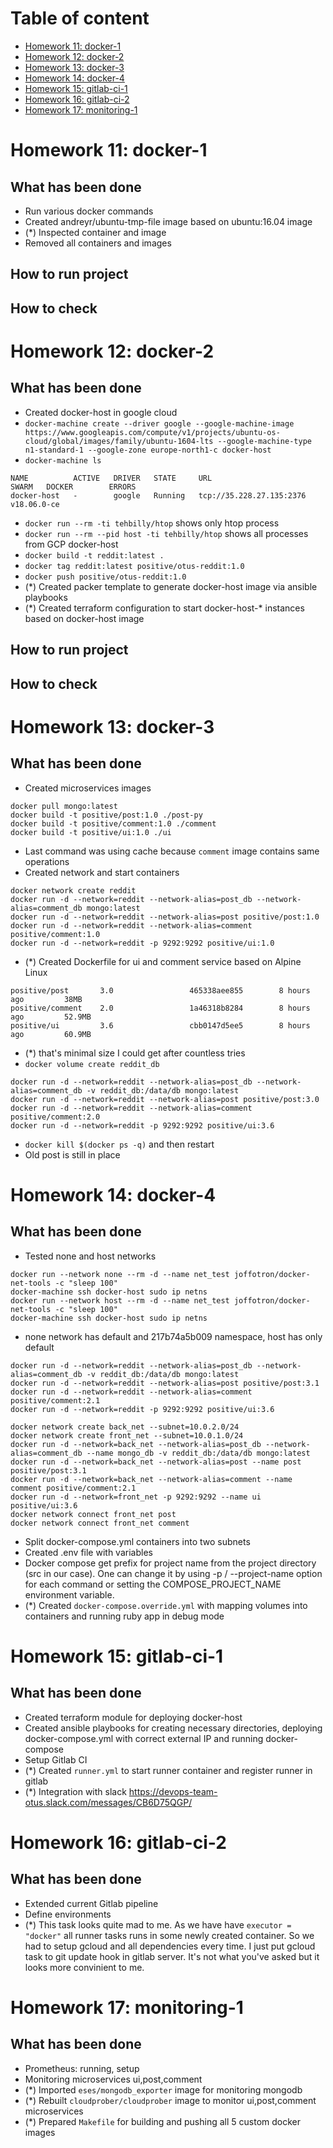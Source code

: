 # Table of content
- [Homework 11: docker-1](#homework-11-docker-1)
- [Homework 12: docker-2](#homework-12-docker-2)
- [Homework 13: docker-3](#homework-13-docker-3)
- [Homework 14: docker-4](#homework-14-docker-4)
- [Homework 15: gitlab-ci-1](#homework-15-gitlab-ci-1)
- [Homework 16: gitlab-ci-2](#homework-16-gitlab-ci-2)
- [Homework 17: monitoring-1](#homework-17-monitoring-1)

# Homework 11: docker-1
## What has been done
- Run various docker commands
- Created andreyr/ubuntu-tmp-file image based on ubuntu:16.04 image
- (\*) Inspected container and image
- Removed all containers and images

## How to run project

## How to check


# Homework 12: docker-2
## What has been done
- Created docker-host in google cloud
- `docker-machine create --driver google --google-machine-image https://www.googleapis.com/compute/v1/projects/ubuntu-os-cloud/global/images/family/ubuntu-1604-lts --google-machine-type n1-standard-1 --google-zone europe-north1-c docker-host`
- `docker-machine ls`
~~~~
NAME          ACTIVE   DRIVER   STATE     URL                        SWARM   DOCKER        ERRORS
docker-host   -        google   Running   tcp://35.228.27.135:2376           v18.06.0-ce
~~~~
- `docker run --rm -ti tehbilly/htop` shows only htop process
- `docker run --rm --pid host -ti tehbilly/htop` shows all processes from GCP docker-host
- `docker build -t reddit:latest .`
- `docker tag reddit:latest positive/otus-reddit:1.0`
- `docker push positive/otus-reddit:1.0`
- (\*) Created packer template to generate docker-host image via ansible playbooks
- (\*) Created terraform configuration to start docker-host-* instances based on docker-host image

## How to run project

## How to check


# Homework 13: docker-3
## What has been done
- Created microservices images
~~~~
docker pull mongo:latest
docker build -t positive/post:1.0 ./post-py
docker build -t positive/comment:1.0 ./comment
docker build -t positive/ui:1.0 ./ui
~~~~
- Last command was using cache because `comment` image contains same operations
- Created network and start containers
~~~~
docker network create reddit
docker run -d --network=reddit --network-alias=post_db --network-alias=comment_db mongo:latest
docker run -d --network=reddit --network-alias=post positive/post:1.0
docker run -d --network=reddit --network-alias=comment positive/comment:1.0
docker run -d --network=reddit -p 9292:9292 positive/ui:1.0
~~~~
- (\*) Created Dockerfile for ui and comment service based on Alpine Linux
~~~~
positive/post       3.0                 465338aee855        8 hours ago         38MB
positive/comment    2.0                 1a46318b8284        8 hours ago         52.9MB
positive/ui         3.6                 cbb0147d5ee5        8 hours ago         60.9MB
~~~~
- (\*) that's minimal size I could get after countless tries
- `docker volume create reddit_db`
~~~~
docker run -d --network=reddit --network-alias=post_db --network-alias=comment_db -v reddit_db:/data/db mongo:latest
docker run -d --network=reddit --network-alias=post positive/post:3.0
docker run -d --network=reddit --network-alias=comment positive/comment:2.0
docker run -d --network=reddit -p 9292:9292 positive/ui:3.6
~~~~
- `docker kill $(docker ps -q)` and then restart
- Old post is still in place

# Homework 14: docker-4
## What has been done
- Tested none and host networks
~~~~
docker run --network none --rm -d --name net_test joffotron/docker-net-tools -c "sleep 100"
docker-machine ssh docker-host sudo ip netns
docker run --network host --rm -d --name net_test joffotron/docker-net-tools -c "sleep 100"
docker-machine ssh docker-host sudo ip netns
~~~~
- none network has default and 217b74a5b009 namespace, host has only default
~~~~
docker run -d --network=reddit --network-alias=post_db --network-alias=comment_db -v reddit_db:/data/db mongo:latest
docker run -d --network=reddit --network-alias=post positive/post:3.1
docker run -d --network=reddit --network-alias=comment positive/comment:2.1
docker run -d --network=reddit -p 9292:9292 positive/ui:3.6
~~~~
~~~~
docker network create back_net --subnet=10.0.2.0/24
docker network create front_net --subnet=10.0.1.0/24
docker run -d --network=back_net --network-alias=post_db --network-alias=comment_db --name mongo_db -v reddit_db:/data/db mongo:latest
docker run -d --network=back_net --network-alias=post --name post positive/post:3.1
docker run -d --network=back_net --network-alias=comment --name comment positive/comment:2.1
docker run -d --network=front_net -p 9292:9292 --name ui positive/ui:3.6
docker network connect front_net post
docker network connect front_net comment
~~~~
- Split docker-compose.yml containers into two subnets
- Created .env file with variables
- Docker compose get prefix for project name from the project directory (src in our case). One can change it by using -p / --project-name option for each command or setting the COMPOSE_PROJECT_NAME environment variable.
- (\*) Created `docker-compose.override.yml` with mapping volumes into containers and running ruby app in debug mode

# Homework 15: gitlab-ci-1
## What has been done
- Created terraform module for deploying docker-host
- Created ansible playbooks for creating necessary directories, deploying docker-compose.yml with correct external IP and running docker-compose
- Setup Gitlab CI
- (\*) Created `runner.yml` to start runner container and register runner in gitlab
- (\*) Integration with slack https://devops-team-otus.slack.com/messages/CB6D75QGP/

# Homework 16: gitlab-ci-2
## What has been done
- Extended current Gitlab pipeline
- Define environments
- (\*) This task looks quite mad to me. As we have have `executor = "docker"` all runner tasks runs in some newly created container. So we had to setup gcloud and all dependencies every time. I just put gcloud task to git update hook in gitlab server. It's not what you've asked but it looks more convinient to me.

# Homework 17: monitoring-1
## What has been done
- Prometheus: running, setup
- Monitoring microservices ui,post,comment
- (\*) Imported `eses/mongodb_exporter` image for monitoring mongodb
- (\*) Rebuilt `cloudprober/cloudprober` image to monitor ui,post,comment microservices
- (\*) Prepared `Makefile` for building and pushing all 5 custom docker images
